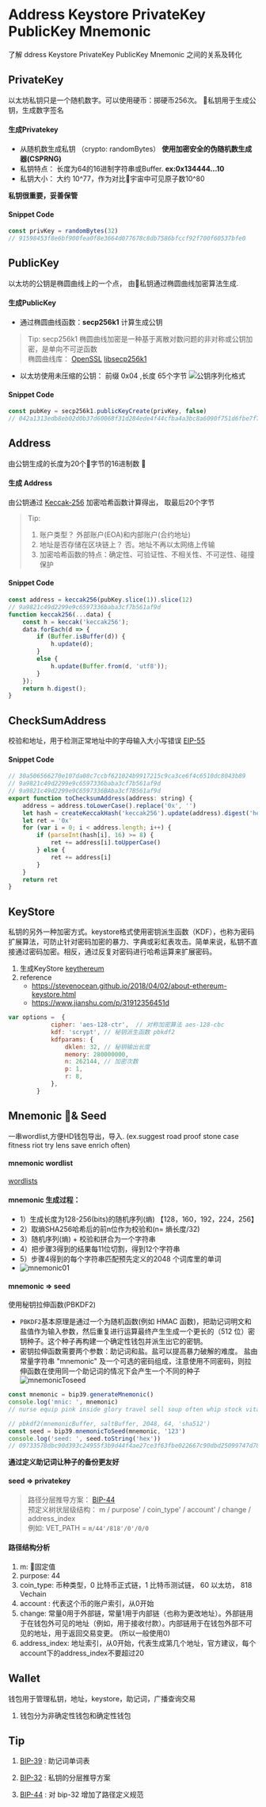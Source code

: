 # Address Keystore PrivateKey PublicKey Mnemonic  

了解 ddress Keystore PrivateKey PublicKey Mnemonic 之间的关系及转化

## PrivateKey  

以太坊私钥只是一个随机数字。可以使用硬币：掷硬币256次。
私钥用于生成公钥，生成数字签名

#### 生成Privatekey
 - 从随机数生成私钥 （crypto: randomBytes） **使用加密安全的伪随机数生成器(CSPRNG)** 
 - 私钥特点： 长度为64的16进制字符串或Buffer. **ex:0x134444...10**
 - 私钥大小： 大约 10^77，作为对比宇宙中可见原子数10^80

 **私钥很重要，妥善保管**

 #### Snippet Code
 ``` js
 const privKey = randomBytes(32)
 // 91598453f8e6bf900fea0f8e3664d077678c8db7586bfccf92f700f60537bfe0
 ```

## PublicKey
以太坊的公钥是椭圆曲线上的一个点， 由私钥通过椭圆曲线加密算法生成.

 #### 生成PublicKey
 - 通过椭圆曲线函数：**secp256k1** 计算生成公钥  

 > Tip: secp256k1 椭圆曲线加密是一种基于离散对数问题的非对称或公钥加密，是单向不可逆函数   
 > 椭圆曲线库： [OpenSSL](https://www.openssl.org/) [libsecp256k1](https://github.com/bitcoin-core/secp256k1)
 
 - 以太坊使用未压缩的公钥： 前缀 0x04 ,长度 65个字节  ![公钥序列化格式](/imgs/eth-pkey-preffix.png)

#### Snippet Code
```js
const pubKey = secp256k1.publicKeyCreate(privKey, false)
// 042a1313edb8eb02d0b37d60068f31d284ede4f44cfba4a3bc8a6090f751d6fbe7f7c2b5170b904b7349f473f2c7418761dbb53f87f58193840d8c916418628b90 
````

## Address  
由公钥生成的长度为20个字节的16进制数

#### 生成 Address  
由公钥通过 [Keccak-256]() 加密哈希函数计算得出， 取最后20个字节

>Tip: 
> 1. 账户类型？ 外部账户(EOA)和内部账户(合约地址)
> 2. 地址是否存储在区块链上？ 否。地址不再以太网络上传输  
> 3. 加密哈希函数的特点：确定性、可验证性、不相关性、不可逆性、碰撞保护

#### Snippet Code
``` js
const address = keccak256(pubKey.slice(1)).slice(12)
// 9a9821c49d2299e9c6597336baba3cf7b561af9d
function keccak256(...data) {
    const h = keccak('keccak256');
    data.forEach(d => {
        if (Buffer.isBuffer(d)) {
            h.update(d);
        }
        else {
            h.update(Buffer.from(d, 'utf8'));
        }
    });
    return h.digest();
}
```


## CheckSumAddress
校验和地址，用于检测正常地址中的字母输入大小写错误 [EIP-55](https://github.com/Ethereum/EIPs/blob/master/EIPS/eip-55.md)

#### Snippet Code
``` js
// 30a506566270e107da08c7ccbf621024b9917215c9ca3ce6f4c6510dc8043b89
// 9a9821c49d2299e9c6597336baba3cf7b561af9d
// 9a9821c49d2299e9C6597336BAba3cf7B561af9d
export function toChecksumAddress(address: string) {
    address = address.toLowerCase().replace('0x', '')
    let hash = createKeccakHash('keccak256').update(address).digest('hex')
    let ret = '0x'
    for (var i = 0; i < address.length; i++) {
        if (parseInt(hash[i], 16) >= 8) {
            ret += address[i].toUpperCase()
        } else {
            ret += address[i]
        }
    }
    return ret
}
```

## KeyStore   
私钥的另外一种加密方式。keystore格式使用密钥派生函数（KDF），也称为密码扩展算法，可防止针对密码加密的暴力、字典或彩虹表攻击。简单来说，私钥不直接通过密码加密。相反，通过反复对密码进行哈希运算来扩展密码。
1. 生成KeyStore [keythereum](https://github.com/ethereumjs/keythereum)
2. reference   
   - https://stevenocean.github.io/2018/04/02/about-ethereum-keystore.html  
   - https://www.jianshu.com/p/31912356451d
``` js
var options =  {
            cipher: 'aes-128-ctr',  // 对称加密算法 aes-128-cbc
            kdf: 'scrypt', // 秘钥派生函数 pbkdf2
            kdfparams: {
                dklen: 32, // 秘钥输出长度
                memory: 280000000,
                n: 262144, // 加密次数
                p: 1,
                r: 8,
            },
        }
```

## Mnemonic & Seed  
一串wordlist,方便HD钱包导出，导入. (ex.suggest road proof stone case fitness riot try lens save enrich often)  

#### mnemonic wordlist 
[wordlists](https://github.com/bitcoin/bips/tree/master/bip-0039)

#### mnemonic 生成过程：
  - 1）生成长度为128-256(bits)的随机序列(熵) 【128，160，192，224，256】
  - 2）取熵SHA256哈希后的前n位作为校验和(n= 熵长度/32)
  - 3）随机序列(熵) + 校验和拼合为一个字符串
  - 4）把步骤3得到的结果每11位切割，得到12个字符串
  - 5）步骤4得到的每个字符串匹配预先定义的2048 个词库里的单词
  - ![mnemonic01](/imgs/mnemonic01.png)  

#### mnemonic => seed  
使用秘钥拉伸函数(PBKDF2)  
- `PBKDF2`基本原理是通过一个为随机函数(例如 HMAC 函数)，把助记词明文和盐值作为输入参数，然后重复进行运算最终产生生成一个更长的（512 位）密钥种子。这个种子再构建一个确定性钱包并派生出它的密钥。
- 密钥拉伸函数需要两个参数：助记词和盐。盐可以提高暴力破解的难度。 盐由常量字符串 "mnemonic" 及一个可选的密码组成，注意使用不同密码，则拉伸函数在使用同一个助记词的情况下会产生一个不同的种子
![mnemonicToseed](/imgs/mnemonic02.png)


``` js
const mnemonic = bip39.generateMnemonic()
console.log('mnic: ', mnemonic) 
// nurse equip pink inside glory travel sell soup often whip stock vital

// pbkdf2(mnemonicBuffer, saltBuffer, 2048, 64, 'sha512')
const seed = bip39.mnemonicToSeed(mnemonic, '123')
console.log('seed: ', seed.toString('hex'))
// 09733578dbc90d393c24955f3b9d44f4ae27ce3f63fbe022667c90dbd25099747d78f9c03e53b727c04062dde9cdc802aa226ef91111a7b94253a301b8ef2e83
```
**通过定义助记词让种子的备份更友好**  

#### seed => privatekey   
> 路径分层推导方案： [BIP-44](https://github.com/satoshilabs/slips/blob/master/slip-0044.md)   
> 预定义树状层级结构： m / purpose' / coin_type' / account' / change / address_index  
> 例如: VET_PATH = `m/44'/818'/0'/0/0`  

#### 路径结构分析
1. m: 固定值  
2. purpose: 44  
3. coin_type: 币种类型，0 比特币正式链，1 比特币测试链， 60 以太坊， 818 Vechain
4. account : 代表这个币的账户索引，从0开始
5. change: 常量0用于外部链，常量1用于内部链（也称为更改地址）。外部链用于在钱包外可见的地址（例如，用于接收付款）。内部链用于在钱包外部不可见的地址，用于返回交易变更。 (所以一般使用0)
6. address_index: 地址索引，从0开始，代表生成第几个地址，官方建议，每个account下的address_index不要超过20

## Wallet  
钱包用于管理私钥，地址，keystore，助记词，广播查询交易

1. 钱包分为非确定性钱包和确定性钱包 



## Tip
1. [BIP-39](https://github.com/bitcoinjs/bip39#readme) : 助记词单词表

2. [BIP-32](https://github.com/bitcoin/bips/blob/master/bip-0032.mediawiki) : 私钥的分层推导方案

3. [BIP-44](https://github.com/satoshilabs/slips/blob/master/slip-0044.md) : 对 bip-32 增加了路径定义规范 
